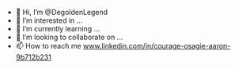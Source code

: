 - 👋 Hi, I’m @DegoldenLegend
- 👀 I’m interested in ...
- 🌱 I’m currently learning ...
- 💞️ I’m looking to collaborate on ...
- 📫 How to reach me www.linkedin.com/in/courage-osagie-aaron-9b712b231

<!---
DegoldenLegend/DegoldenLegend is a ✨ special ✨ repository because its `README.md` (this file) appears on your GitHub profile.
You can click the Preview link to take a look at your changes.
--->
